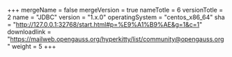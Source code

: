 +++
mergeName = false
mergeVersion = true
nameTotle = 6
versionTotle = 2
name = "JDBC"
version = "1.x.0"
operatingSystem = "centos_x86_64"
sha = "http://127.0.0.1:32768/start.html#p=%E9%A1%B9%AE&g=1&c=1"
downloadlink = "https://mailweb.opengauss.org/hyperkitty/list/community@opengauss.org"
weight =  5
+++